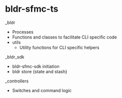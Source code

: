 # bldr-sfmc-ts

\_bldr

- Processes
- Functions and classes to facilitate CLI specific code
- utils
  - Utility functions for CLI specific helpers

\_bldr_sdk

- bldr-sfmc-sdk initiation
- bldr store {state and stash}

\_controllers

- Switches and command logic
